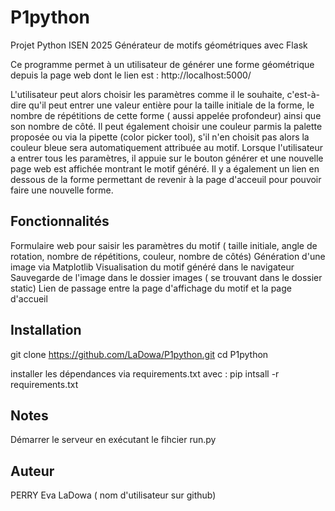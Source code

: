 # P1python
Projet Python ISEN 2025
Générateur de motifs géométriques avec Flask

Ce programme permet à un utilisateur de générer une forme géométrique depuis la page web dont le lien est : http://localhost:5000/

L'utilisateur peut alors choisir les paramètres comme il le souhaite, c'est-à-dire qu'il peut entrer une valeur entière pour la taille initiale de la forme, le nombre de répétitions de cette forme ( aussi appelée profondeur) ainsi que son nombre de côté. Il peut également choisir une couleur parmis la palette proposée ou via la pipette (color picker tool), s'il n'en choisit pas alors la couleur bleue sera automatiquement attribuée au motif. 
Lorsque l'utilisateur a entrer tous les paramètres, il appuie sur le bouton générer et une nouvelle page web est affichée montrant le motif généré. Il y a également un lien en dessous de la forme permettant de revenir à la page d'acceuil pour pouvoir faire une nouvelle forme. 

## Fonctionnalités
Formulaire web pour saisir les paramètres du motif ( taille initiale, angle de rotation, nombre de répétitions, couleur, nombre de côtés)
Génération d'une image via Matplotlib
Visualisation du motif généré dans le navigateur
Sauvegarde de l'image dans le dossier images ( se trouvant dans le dossier static) 
Lien de passage entre la page d'affichage du motif et la page d'accueil

## Installation
git clone https://github.com/LaDowa/P1python.git
cd P1python

installer les dépendances via requirements.txt avec : pip intsall -r requirements.txt

## Notes
Démarrer le serveur en exécutant le fihcier run.py

## Auteur
PERRY Eva 
LaDowa ( nom d'utilisateur sur github)